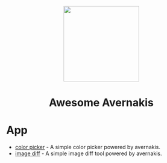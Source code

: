 <p align="center">
  <a href="https://qber-soft.github.io/Ave-React-Docs/">
    <img width="200" src="https://qber-soft.github.io/Ave-React-Docs/img/Ave.svg">
  </a>
</p>

<h1 align="center">Awesome Avernakis</h1>

# App

- [color picker](https://github.com/rerender2021/ave-color-picker) - A simple color picker powered by avernakis.
- [image diff](https://github.com/rerender2021/ave-image-diff) - A simple image diff tool powered by avernakis.
